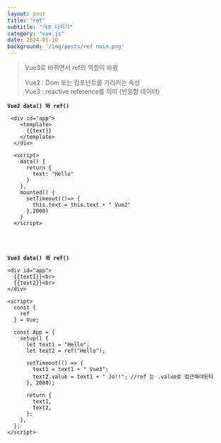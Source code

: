 ```yaml
---
layout: post
title: "ref"
subtitle: "기초 다지기"
category: "vue.js"
date: 2024-01-10
background: '/img/posts/ref main.png'
---
```


> Vue3로 바뀌면서 ref의 역할이 바뀜
> 
> Vue2 : Dom 또는 컴포넌트를 가리키는 속성<br>
> Vue3 : reactive reference를 의미 (반응형 데이터)

**`Vue2 data() 와 ref()`**

```vue
 <div id="app">
    <template>
      {{text}}
    </template>
  </div>

  <script>
    data() {
      return {
        text: "Hello"
      }
    },
    mounted() {
      setTimeout(()=> {
        this.text = this.text + " Vue2"
      },2000)
    }
  </script>
```
<br>
<br>


**`Vue3 data() 와 ref()`**

```vue
<div id="app">
  {{text1}}<br>
  {{text2}}<br>
</div>

<script>
  const {  
    ref
  } = Vue;

  const App = {
    setup() {
      let text1 = "Hello";
      let text2 = ref("Hello");

      setTimeout(() => {
        text1 = text1 + " Vue3"; 
        text2.value = text1 + " Jo!!"; //ref 는 .value로 접근해야된다
      }, 2000);

      return { 
        text1, 
        text2,
      };
    },
  };
</script>
```



<br>



<br> 
<br> 
<br>
